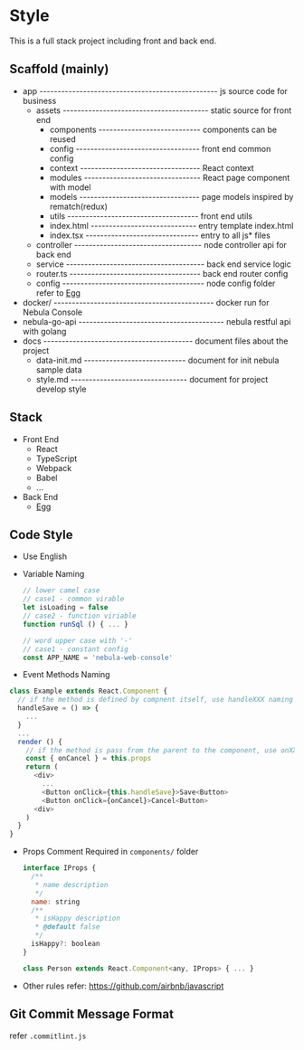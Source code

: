 # Style
This is a full stack project including front and back end.
## Scaffold (mainly)
- app ------------------------------------------------- js source code for business
  - assets ---------------------------------------- static source for front end
    - components ---------------------------- components can be reused
    - config ---------------------------------- front end common config
    - context --------------------------------- React context
    - modules -------------------------------- React page component with model
    - models --------------------------------- page models inspired by rematch(redux)
    - utils ------------------------------------ front end utils
    - index.html ----------------------------- entry template index.html
    - index.tsx ------------------------------- entry to all js* files
  - controller ----------------------------------- node controller api for back end
  - service -------------------------------------- back end service logic
  - router.ts ------------------------------------ back end router config
  - config --------------------------------------- node config folder refer to [Egg](https://eggjs.org/en/basics/config.html)
- docker/ -------------------------------------------- docker run for Nebula Console
- nebula-go-api ---------------------------------------- nebula restful api with golang
- docs ----------------------------------------- document files about the project
  - data-init.md ---------------------------- document for init nebula sample data
  - style.md -------------------------------- document for project develop style

## Stack
- Front End
  - React
  - TypeScript
  - Webpack
  - Babel
  - ...
- Back End
  - [Egg](https://eggjs.org/en/intro/index.html)

## Code Style
- Use English

- Variable Naming
  ```javascript
  // lower camel case
  // case1 - common virable
  let isLoading = false
  // case2 - function viriable
  function runSql () { ... }

  // word upper case with '-'
  // case1 - constant config
  const APP_NAME = 'nebula-web-console'
  ```

- Event Methods Naming
```javascript
class Example extends React.Component {
  // if the method is defined by compnent itself, use handleXXX naming method:
  handleSave = () => {
    ...
  }
  ...
  render () {
    // if the method is pass from the parent to the component, use onXXX naming method:
    const { onCancel } = this.props
    return (
      <div>
        ...
        <Button onClick={this.handleSave}>Save<Button>
        <Button onClick={onCancel}>Cancel<Button>
      <div>
    )
  }
}
```

- Props Comment Required in `components/` folder
  ```javascript
  interface IProps {
    /**
     * name description
     */
    name: string
    /**
     * isHappy description
     * @default false
     */
    isHappy?: boolean
  }

  class Person extends React.Component<any, IProps> { ... }
  ```

- Other rules refer: https://github.com/airbnb/javascript
## Git Commit Message Format
refer `.commitlint.js`


